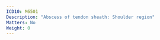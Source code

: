 ```yaml
---
ICD10: M6501
Description: "Abscess of tendon sheath: Shoulder region"
Matters: No
Weight: 0
---
```


